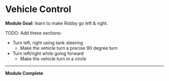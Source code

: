 # Vehicle Control

**Module Goal**: learn to make Robby go left & right.

TODO: Add these sections:
* Turn left, right using tank steering
  * Make the vehicle turn a precise 90 degree turn
* Turn left/right while going forward
  * Make the vehicle turn in a circle


---

**Module Complete**
